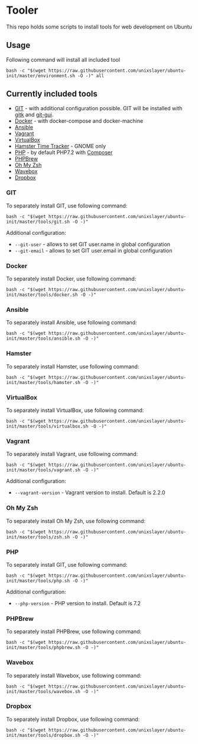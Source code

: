 # Tooler

This repo holds some scripts to install tools for web development on Ubuntu

## Usage

Following command will install all included tool

`bash -c "$(wget https://raw.githubusercontent.com/unixslayer/ubuntu-init/master/environment.sh -O -)" all`

## Currently included tools

- [GIT](https://git-scm.com) - with additional configuration possible. GIT will be installed with [gitk](https://git-scm.com/docs/gitk) and [git-gui](https://git-scm.com/docs/git-gui).
- [Docker](https://docs.docker.com) - with docker-compose and docker-machine
- [Ansible](https://docs.ansible.com/)
- [Vagrant](https://vagrantup.com)
- [VirtualBox](https://virtualbox.org)
- [Hamster Time Tracker](https://github.com/projecthamster/hamster) - GNOME only
- [PHP](https://php.net) - by default PHP7.2 with [Composer](https://getcomposer.org)
- [PHPBrew](https://github.com/phpbrew/phpbrew)
- [Oh My Zsh](https://github.com/robbyrussell/oh-my-zsh)
- [Wavebox](https://wavebox.io/)
- [Dropbox](https://www.dropbox.com/)

### GIT

To separately install GIT, use following command:

`bash -c "$(wget https://raw.githubusercontent.com/unixslayer/ubuntu-init/master/tools/git.sh -O -)"`

Additional configuration:

- `--git-user` - allows to set GIT user.name in global configuration
- `--git-email` - allows to set GIT user.email in global configuration

### Docker

To separately install Docker, use following command:

`bash -c "$(wget https://raw.githubusercontent.com/unixslayer/ubuntu-init/master/tools/docker.sh -O -)"`

### Ansible

To separately install Ansible, use following command:

`bash -c "$(wget https://raw.githubusercontent.com/unixslayer/ubuntu-init/master/tools/ansible.sh -O -)"`

### Hamster

To separately install Hamster, use following command:

`bash -c "$(wget https://raw.githubusercontent.com/unixslayer/ubuntu-init/master/tools/hamster.sh -O -)"`

### VirtualBox

To separately install VirtualBox, use following command:

`bash -c "$(wget https://raw.githubusercontent.com/unixslayer/ubuntu-init/master/tools/virtualbox.sh -O -)"`

### Vagrant

To separately install Vagrant, use following command:

`bash -c "$(wget https://raw.githubusercontent.com/unixslayer/ubuntu-init/master/tools/vagrant.sh -O -)"`

Additional configuration:

- `--vagrant-version` - Vagrant version to install. Default is 2.2.0

### Oh My Zsh

To separately install Oh My Zsh, use following command:

`bash -c "$(wget https://raw.githubusercontent.com/unixslayer/ubuntu-init/master/tools/zsh.sh -O -)"`

### PHP

To separately install GIT, use following command:

`bash -c "$(wget https://raw.githubusercontent.com/unixslayer/ubuntu-init/master/tools/php.sh -O -)"`

Additional configuration:

- `--php-version` - PHP version to install. Default is 7.2

### PHPBrew

To separately install PHPBrew, use following command:

`bash -c "$(wget https://raw.githubusercontent.com/unixslayer/ubuntu-init/master/tools/phpbrew.sh -O -)"`

### Wavebox

To separately install Wavebox, use following command:

`bash -c "$(wget https://raw.githubusercontent.com/unixslayer/ubuntu-init/master/tools/wavebox.sh -O -)"`

### Dropbox

To separately install Dropbox, use following command:

`bash -c "$(wget https://raw.githubusercontent.com/unixslayer/ubuntu-init/master/tools/dropbox.sh -O -)"`
